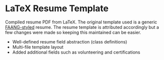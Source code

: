 # LaTeX Resume Template

Compiled resume PDF from LaTeX. The original template used is a generic [FAANG-styled](https://www.overleaf.com/latex/templates/faangpath-simple-template/npsfpdqnxmbc) resume. The resume template is attributed accordingly but a few changes were made so keeping this maintained can be easier.

- Well-defined resume field abstraction (class definitions)
- Multi-file template layout
- Added additional fields such as volunteering and certifications